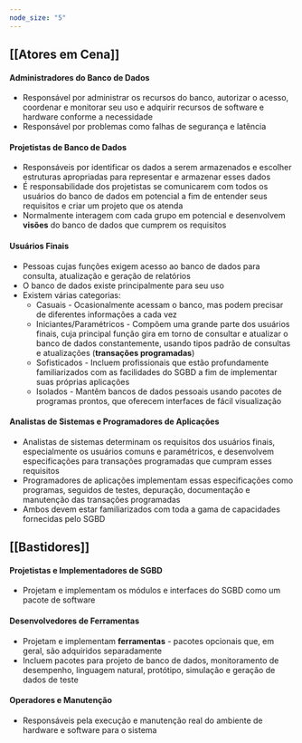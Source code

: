 ```yaml
---
node_size: "5"
---
```

## [[Atores em Cena]]
#### Administradores do Banco de Dados
- Responsável por administrar os recursos do banco, autorizar o acesso, coordenar e monitorar seu uso e adquirir recursos de software e hardware conforme a necessidade
- Responsável por problemas como falhas de segurança e latência
#### Projetistas de Banco de Dados
- Responsáveis por identificar os dados a serem armazenados e escolher estruturas apropriadas para representar e armazenar esses dados
- É responsabilidade dos projetistas se comunicarem com todos os usuários do banco de dados em potencial a fim de entender seus requisitos e criar um projeto que os atenda
- Normalmente interagem com cada grupo em potencial e desenvolvem **visões** do banco de dados que cumprem os requisitos
#### Usuários Finais
- Pessoas cujas funções exigem acesso ao banco de dados para consulta, atualização e geração de relatórios
- O banco de dados existe principalmente para seu uso
- Existem várias categorias:
	- Casuais - Ocasionalmente acessam o banco, mas podem precisar de diferentes informações a cada vez
	- Iniciantes/Paramétricos - Compõem uma grande parte dos usuários finais, cuja principal função gira em torno de consultar e atualizar o banco de dados constantemente, usando tipos padrão de consultas e atualizações (**transações programadas**)
	- Sofisticados - Incluem profissionais que estão profundamente familiarizados com as facilidades do SGBD a fim de implementar suas próprias aplicações
	- Isolados - Mantêm bancos de dados pessoais usando pacotes de programas prontos, que oferecem interfaces de fácil visualização
#### Analistas de Sistemas e Programadores de Aplicações
- Analistas de sistemas determinam os requisitos dos usuários finais, especialmente os usuários comuns e paramétricos, e desenvolvem especificações para transações programadas que cumpram esses requisitos
- Programadores de aplicações implementam essas especificações como programas, seguidos de testes, depuração, documentação e manutenção das transações programadas
- Ambos devem estar familiarizados com toda a gama de capacidades fornecidas pelo SGBD
## [[Bastidores]]
#### Projetistas e Implementadores de SGBD
- Projetam e implementam os módulos e interfaces do SGBD como um pacote de software
#### Desenvolvedores de Ferramentas
- Projetam e implementam **ferramentas** - pacotes opcionais que, em geral, são adquiridos separadamente
- Incluem pacotes para projeto de banco de dados, monitoramento de desempenho, linguagem natural, protótipo, simulação e geração de dados de teste
#### Operadores e Manutenção
- Responsáveis pela execução e manutenção real do ambiente de hardware e software para o sistema